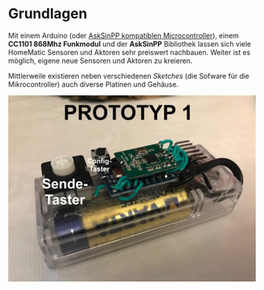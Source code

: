 # Grundlagen

Mit einem Arduino (oder [AskSinPP kompatiblen Microcontroller](https://github.com/pa-pa/AskSinPP#asksin)),
einem **CC1101 868Mhz Funkmodul** und der **AskSinPP** Bibliothek lassen sich viele HomeMatic Sensoren und Aktoren
sehr preiswert nachbauen. Weiter ist es möglich, eigene neue Sensoren und Aktoren zu kreieren.

Mittlerweile existieren neben verschiedenen _Sketches_ (die Sofware für die Mikrocontroller) auch diverse
Platinen und Gehäuse.

![HM-RC-P1 Prototyp](./images/hm-rc-p1-proto.jpg)
